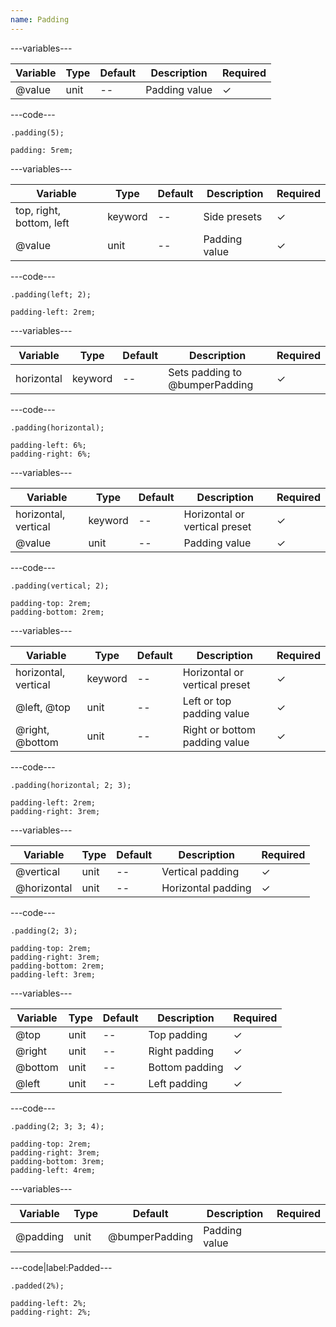 ```yaml
---
name: Padding
---
```


---variables---

| Variable | Type | Default | Description | Required |
| -- | -- | -- | -- | -- |
| @value | unit | -- | Padding value | ✓ |

---code---

```less
.padding(5);
```

```less
padding: 5rem;
```

---variables---

| Variable | Type | Default | Description | Required |
| -- | -- | -- | -- | -- |
| top, right, bottom, left | keyword | -- | Side presets | ✓ |
| @value | unit | -- | Padding value | ✓ |

---code---

```less
.padding(left; 2);
```

```less
padding-left: 2rem;
```

---variables---

| Variable | Type | Default | Description | Required |
| -- | -- | -- | -- | -- |
| horizontal | keyword | -- | Sets padding to @bumperPadding | ✓ |

---code---

```less
.padding(horizontal);
```

```less
padding-left: 6%;
padding-right: 6%;
```

---variables---

| Variable | Type | Default | Description | Required |
| -- | -- | -- | -- | -- |
| horizontal, vertical | keyword | -- | Horizontal or vertical preset | ✓ |
| @value | unit | -- | Padding value | ✓ |

---code---

```less
.padding(vertical; 2);
```

```less
padding-top: 2rem;
padding-bottom: 2rem;
```

---variables---

| Variable | Type | Default | Description | Required |
| -- | -- | -- | -- | -- |
| horizontal, vertical | keyword | -- | Horizontal or vertical preset | ✓ |
| @left, @top | unit | -- | Left or top padding value | ✓ |
| @right, @bottom | unit |-- | Right or bottom padding value | ✓ |

---code---

```less
.padding(horizontal; 2; 3);
```

```less
padding-left: 2rem;
padding-right: 3rem;
```

---variables---

| Variable | Type | Default | Description | Required |
| -- | -- | -- | -- | -- |
| @vertical | unit | -- | Vertical padding | ✓ |
| @horizontal | unit | -- | Horizontal padding | ✓ |

---code---

```less
.padding(2; 3);
```

```less
padding-top: 2rem;
padding-right: 3rem;
padding-bottom: 2rem;
padding-left: 3rem;
```

---variables---

| Variable | Type | Default | Description | Required |
| -- | -- | -- | -- | -- |
| @top | unit | -- | Top padding | ✓ |
| @right | unit | -- | Right padding | ✓ |
| @bottom | unit | -- | Bottom padding | ✓ |
| @left | unit | -- | Left padding | ✓ |

---code---

```less
.padding(2; 3; 3; 4);
```

```less
padding-top: 2rem;
padding-right: 3rem;
padding-bottom: 3rem;
padding-left: 4rem;
```

---variables---

| Variable | Type | Default | Description | Required |
| -- | -- | -- | -- | -- |
| @padding | unit | @bumperPadding | Padding value ||

---code|label:Padded---

```less
.padded(2%);
```

```less
padding-left: 2%;
padding-right: 2%;
```
